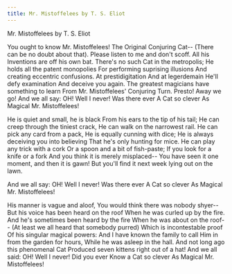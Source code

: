 ```yaml
---
title: Mr. Mistoffelees by T. S. Eliot
---
```


Mr. Mistoffelees by T. S. Eliot

You ought to know Mr. Mistoffelees!
The Original Conjuring Cat--
(There can be no doubt about that).
Please listen to me and don't scoff. All his
Inventions are off his own bat.
There's no such Cat in the metropolis;
He holds all the patent monopolies
For performing suprising illusions
And creating eccentric confusions.
At prestidigitation
And at legerdemain
He'll defy examination
And deceive you again.
The greatest magicians have something to learn
From Mr. Mistoffelees' Conjuring Turn.
Presto!
Away we go!
And we all say: OH!
Well I never!
Was there ever
A Cat so clever
As Magical Mr. Mistoffelees!

He is quiet and small, he is black
From his ears to the tip of his tail;
He can creep through the tiniest crack,
He can walk on the narrowest rail.
He can pick any card from a pack,
He is equally cunning with dice;
He is always deceiving you into believing
That he's only hunting for mice.
He can play any trick with a cork
Or a spoon and a bit of fish-paste;
If you look for a knife or a fork
And you think it is merely misplaced--
You have seen it one moment, and then it is gawn!
But you'll find it next week lying out on the lawn.

And we all say: OH!
Well I never!
Was there ever
A Cat so clever
As Magical Mr. Mistoffelees!

His manner is vague and aloof,
You would think there was nobody shyer--
But his voice has been heard on the roof
When he was curled up by the fire.
And he's sometimes been heard by the fire
When he was about on the roof--
(At least we all heard that somebody purred)
Which is incontestable proof
Of his singular magical powers:
And I have known the family to call
Him in from the garden for hours,
While he was asleep in the hall.
And not long ago this phenomenal Cat
Produced seven kittens right out of a hat!
And we all said: OH!
Well I never!
Did you ever
Know a Cat so clever
As Magical Mr. Mistoffelees!
